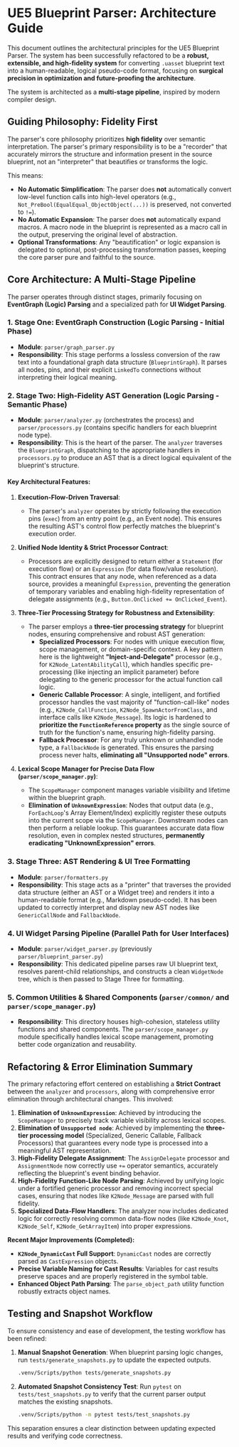 # UE5 Blueprint Parser: Architecture Guide

This document outlines the architectural principles for the UE5 Blueprint Parser. The system has been successfully refactored to be a **robust, extensible, and high-fidelity system** for converting `.uasset` blueprint text into a human-readable, logical pseudo-code format, focusing on **surgical precision in optimization and future-proofing the architecture**.

The system is architected as a **multi-stage pipeline**, inspired by modern compiler design.

## Guiding Philosophy: Fidelity First

The parser's core philosophy prioritizes **high fidelity** over semantic interpretation. The parser's primary responsibility is to be a "recorder" that accurately mirrors the structure and information present in the source blueprint, not an "interpreter" that beautifies or transforms the logic.

This means:
- **No Automatic Simplification**: The parser does **not** automatically convert low-level function calls into high-level operators (e.g., `Not_PreBool(EqualEqual_ObjectObject(...))` is preserved, not converted to `!=`).
- **No Automatic Expansion**: The parser does **not** automatically expand macros. A macro node in the blueprint is represented as a macro call in the output, preserving the original level of abstraction.
- **Optional Transformations**: Any "beautification" or logic expansion is delegated to optional, post-processing transformation passes, keeping the core parser pure and faithful to the source.

## Core Architecture: A Multi-Stage Pipeline

The parser operates through distinct stages, primarily focusing on **EventGraph (Logic) Parsing** and a specialized path for **UI Widget Parsing**.

### 1. Stage One: EventGraph Construction (Logic Parsing - Initial Phase)
- **Module**: `parser/graph_parser.py`
- **Responsibility**: This stage performs a lossless conversion of the raw text into a foundational graph data structure (`BlueprintGraph`). It parses all nodes, pins, and their explicit `LinkedTo` connections without interpreting their logical meaning.

### 2. Stage Two: High-Fidelity AST Generation (Logic Parsing - Semantic Phase)
- **Module**: `parser/analyzer.py` (orchestrates the process) and `parser/processors.py` (contains specific handlers for each blueprint node type).
- **Responsibility**: This is the heart of the parser. The `analyzer` traverses the `BlueprintGraph`, dispatching to the appropriate handlers in `processors.py` to produce an AST that is a direct logical equivalent of the blueprint's structure.

#### Key Architectural Features:

1.  **Execution-Flow-Driven Traversal**:
    *   The parser's `analyzer` operates by strictly following the execution pins (`exec`) from an entry point (e.g., an Event node). This ensures the resulting AST's control flow perfectly matches the blueprint's execution order.

2.  **Unified Node Identity & Strict Processor Contract**:
    *   Processors are explicitly designed to return either a `Statement` (for execution flow) or an `Expression` (for data flow/value resolution). This contract ensures that any node, when referenced as a data source, provides a meaningful `Expression`, preventing the generation of temporary variables and enabling high-fidelity representation of delegate assignments (e.g., `Button.OnClicked += OnClicked_Event`).

3.  **Three-Tier Processing Strategy for Robustness and Extensibility**:
    *   The parser employs a **three-tier processing strategy** for blueprint nodes, ensuring comprehensive and robust AST generation:
        *   **Specialized Processors**: For nodes with unique execution flow, scope management, or domain-specific context. A key pattern here is the lightweight **"Inject-and-Delegate"** processor (e.g., for `K2Node_LatentAbilityCall`), which handles specific pre-processing (like injecting an implicit parameter) before delegating to the generic processor for the actual function call logic.
        *   **Generic Callable Processor**: A single, intelligent, and fortified processor handles the vast majority of "function-call-like" nodes (e.g., `K2Node_CallFunction`, `K2Node_SpawnActorFromClass`, and interface calls like `K2Node_Message`). Its logic is hardened to **prioritize the `FunctionReference` property** as the single source of truth for the function's name, ensuring high-fidelity parsing.
        *   **Fallback Processor**: For any truly unknown or unhandled node type, a `FallbackNode` is generated. This ensures the parsing process never halts, **eliminating all "Unsupported node" errors**.

4.  **Lexical Scope Manager for Precise Data Flow (`parser/scope_manager.py`)**:
    *   The `ScopeManager` component manages variable visibility and lifetime within the blueprint graph.
    *   **Elimination of `UnknownExpression`**: Nodes that output data (e.g., `ForEachLoop`'s Array Element/Index) explicitly register these outputs into the current scope via the `ScopeManager`. Downstream nodes can then perform a reliable lookup. This guarantees accurate data flow resolution, even in complex nested structures, **permanently eradicating "UnknownExpression" errors**.

### 3. Stage Three: AST Rendering & UI Tree Formatting
- **Module**: `parser/formatters.py`
- **Responsibility**: This stage acts as a "printer" that traverses the provided data structure (either an AST or a Widget tree) and renders it into a human-readable format (e.g., Markdown pseudo-code). It has been updated to correctly interpret and display new AST nodes like `GenericCallNode` and `FallbackNode`.

### 4. UI Widget Parsing Pipeline (Parallel Path for User Interfaces)
- **Module**: `parser/widget_parser.py` (previously `parser/blueprint_parser.py`)
- **Responsibility**: This dedicated pipeline parses raw UI blueprint text, resolves parent-child relationships, and constructs a clean `WidgetNode` tree, which is then passed to Stage Three for formatting.

### 5. Common Utilities & Shared Components (`parser/common/` and `parser/scope_manager.py`)
- **Responsibility**: This directory houses high-cohesion, stateless utility functions and shared components. The `parser/scope_manager.py` module specifically handles lexical scope management, promoting better code organization and reusability.

## Refactoring & Error Elimination Summary

The primary refactoring effort centered on establishing a **Strict Contract** between the `analyzer` and `processors`, along with comprehensive error elimination through architectural changes. This involved:

1.  **Elimination of `UnknownExpression`**: Achieved by introducing the `ScopeManager` to precisely track variable visibility across lexical scopes.
2.  **Elimination of `Unsupported node`**: Achieved by implementing the **three-tier processing model** (Specialized, Generic Callable, Fallback Processors) that guarantees every node type is processed into a meaningful AST representation.
3.  **High-Fidelity Delegate Assignment**: The `AssignDelegate` processor and `AssignmentNode` now correctly use `+=` operator semantics, accurately reflecting the blueprint's event binding behavior.
4.  **High-Fidelity Function-Like Node Parsing**: Achieved by unifying logic under a fortified generic processor and removing incorrect special cases, ensuring that nodes like `K2Node_Message` are parsed with full fidelity.
5.  **Specialized Data-Flow Handlers**: The analyzer now includes dedicated logic for correctly resolving common data-flow nodes (like `K2Node_Knot`, `K2Node_Self`, `K2Node_GetArrayItem`) into proper expressions.

**Recent Major Improvements (Completed):**
- **`K2Node_DynamicCast` Full Support**: `DynamicCast` nodes are correctly parsed as `CastExpression` objects.
- **Precise Variable Naming for Cast Results**: Variables for cast results preserve spaces and are properly registered in the symbol table.
- **Enhanced Object Path Parsing**: The `parse_object_path` utility function robustly extracts object names.

## Testing and Snapshot Workflow

To ensure consistency and ease of development, the testing workflow has been refined:

1.  **Manual Snapshot Generation**: When blueprint parsing logic changes, run `tests/generate_snapshots.py` to update the expected outputs.
    ```bash
    .venv/Scripts/python tests/generate_snapshots.py
    ```

2.  **Automated Snapshot Consistency Test**: Run `pytest` on `tests/test_snapshots.py` to verify that the current parser output matches the existing snapshots.
    ```bash
    .venv/Scripts/python -m pytest tests/test_snapshots.py
    ```

This separation ensures a clear distinction between updating expected results and verifying code correctness.
